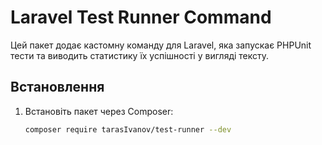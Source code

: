 # Laravel Test Runner Command

Цей пакет додає кастомну команду для Laravel, яка запускає PHPUnit тести та виводить статистику їх успішності у вигляді тексту.

## Встановлення

1. Встановіть пакет через Composer:
   ```bash
   composer require tarasIvanov/test-runner --dev
